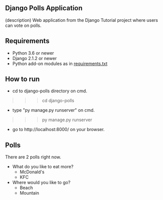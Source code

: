 ## Django Polls Application

(description)
Web application from the Django Tutorial project where users can vote on polls.


## Requirements

* Python 3.6 or newer
* Django 2.1.2 or newer
* Python add-on modules as in [requirements.txt](requirements.txt)
 
 
## How to run
* cd to django-polls directory on cmd.
>>> cd django-polls
* type "py manage.py runserver" on cmd.
>>> py manage.py runserver
* go to http://localhost:8000/ on your browser.


## Polls
There are 2 polls right now.    
* What do you like to eat more?    
	* McDonald's    
	* KFC    
* Where would you like to go?    
	* Beach    
	* Mountain    
	 
